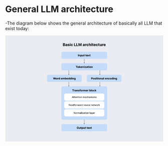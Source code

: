 # General LLM architecture
-The diagram below shows the general architecture of basically all LLM that exist today:

![Output examples](./deepseek_assets/Basic-LLM-architecture.webp)


